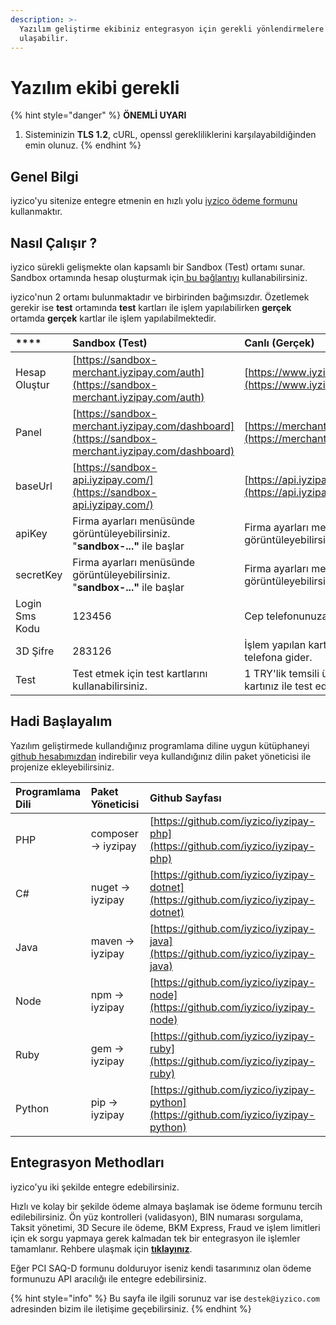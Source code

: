```yaml
---
description: >-
  Yazılım geliştirme ekibiniz entegrasyon için gerekli yönlendirmelere buradan
  ulaşabilir.
---
```


# Yazılım ekibi gerekli

{% hint style="danger" %}
**ÖNEMLİ UYARI**

1. Sisteminizin **TLS 1.2**, cURL, openssl gerekliliklerini karşılayabildiğinden emin olunuz.
{% endhint %}

## Genel Bilgi

iyzico'yu sitenize entegre etmenin en hızlı yolu [iyzico ödeme formunu ](../tarifler/odeme-formu.md)kullanmaktır. 

## Nasıl Çalışır ?

iyzico sürekli gelişmekte olan kapsamlı bir Sandbox \(Test\) ortamı sunar. Sandbox ortamında hesap oluşturmak için[ bu bağlantıyı](https://sandbox-merchant.iyzipay.com/auth/register) kullanabilirsiniz. 

iyzico'nun 2 ortamı bulunmaktadır ve birbirinden bağımsızdır. Özetlemek gerekir ise **test** ortamında **test** kartları ile işlem yapılabilirken **gerçek** ortamda **gerçek** kartlar ile işlem yapılabilmektedir.

|  **** | Sandbox \(Test\) | Canlı \(Gerçek\) |
| :--- | :--- | :--- |
| Hesap Oluştur | ​[https://sandbox-merchant.iyzipay.com/auth](https://sandbox-merchant.iyzipay.com/auth)​ | ​[https://www.iyzico.com/hesap-olustur](https://www.iyzico.com/hesap-olustur)​ |
| Panel | ​[https://sandbox-merchant.iyzipay.com/dashboard](https://sandbox-merchant.iyzipay.com/dashboard)​ | ​[https://merchant.iyzipay.com/dashboard](https://merchant.iyzipay.com/dashboard)​ |
| baseUrl | ​[https://sandbox-api.iyzipay.com/](https://sandbox-api.iyzipay.com/)​ | ​[https://api.iyzipay.com/](https://api.iyzipay.com/)​ |
| apiKey | Firma ayarları menüsünde görüntüleyebilirsiniz. "**sandbox-..."** ile başlar | Firma ayarları menüsünde görüntüleyebilirsiniz. |
| secretKey | Firma ayarları menüsünde görüntüleyebilirsiniz. "**sandbox-..."** ile başlar | Firma ayarları menüsünde görüntüleyebilirsiniz. |
| Login Sms Kodu | 123456 | Cep telefonunuza iletilir. |
| 3D Şifre | 283126 | İşlem yapılan kart üzerindeki kayıtlı telefona gider. |
| Test | Test etmek için test kartlarını kullanabilirsiniz. | 1 TRY'lik temsili ürün oluşturup kişisel kartınız ile test edebilirsiniz. |

## Hadi Başlayalım

Yazılım geliştirmede kullandığınız programlama diline uygun kütüphaneyi [github hesabımızdan](https://github.com/iyzico) indirebilir veya kullandığınız dilin paket yöneticisi ile projenize ekleyebilirsiniz.

| Programlama Dili | Paket Yöneticisi | Github Sayfası |
| :--- | :--- | :--- |
| PHP | composer -&gt; iyzipay | [https://github.com/iyzico/iyzipay-php](https://github.com/iyzico/iyzipay-php) |
| C\# | nuget -&gt; iyzipay | [https://github.com/iyzico/iyzipay-dotnet](https://github.com/iyzico/iyzipay-dotnet) |
| Java | maven -&gt; iyzipay | [https://github.com/iyzico/iyzipay-java](https://github.com/iyzico/iyzipay-java) |
| Node | npm -&gt; iyzipay | [https://github.com/iyzico/iyzipay-node](https://github.com/iyzico/iyzipay-node) |
| Ruby | gem -&gt; iyzipay | [https://github.com/iyzico/iyzipay-ruby](https://github.com/iyzico/iyzipay-ruby) |
| Python | pip -&gt; iyzipay | [https://github.com/iyzico/iyzipay-python](https://github.com/iyzico/iyzipay-python) |

## Entegrasyon Methodları

iyzico'yu iki şekilde entegre edebilirsiniz.

Hızlı ve kolay bir şekilde ödeme almaya başlamak ise  ödeme formunu tercih edilebilirsiniz. Ön yüz kontrolleri \(validasyon\), BIN numarası sorgulama, Taksit yönetimi, 3D Secure ile ödeme, BKM Express, Fraud ve işlem limitleri için ek sorgu yapmaya gerek kalmadan tek bir entegrasyon ile işlemler tamamlanır.  Rehbere ulaşmak için [**tıklayınız**](https://iyzico.gitbook.io/tr/yazilim-bilgisi-gerekli/odeme-formu).



Eğer PCI SAQ-D formunu dolduruyor iseniz kendi tasarımınız olan ödeme formunuzu API aracılığı ile entegre edebilirsiniz.

{% hint style="info" %}
Bu sayfa ile ilgili sorunuz var ise `destek@iyzico.com` adresinden bizim ile iletişime geçebilirsiniz.
{% endhint %}



